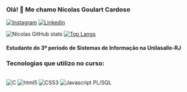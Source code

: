 ### Olá! 👋 Me chamo Nícolas Goulart Cardoso

[![Instagram](https://img.shields.io/badge/Instagram-E4405F?style=for-the-badge&logo=instagram&logoColor=white)](https://instagram.com/nicolas.goulartc)
[![Linkedin](https://img.shields.io/badge/LinkedIn-0077B5?style=for-the-badge&logo=linkedin&logoColor=white)](https://www.linkedin.com/in/nicolasgoulartc/)

![Nícolas GitHub stats](https://github-readme-stats.vercel.app/api?username=nicolasgoulartc&show_icons=true&theme=highcontrast)
[![Top Langs](https://github-readme-stats.vercel.app/api/top-langs/?username=nicolasgoulartc&layout=compact)](https://github.com/anuraghazra/github-readme-stats)

#### Estudante do 3º período de Sistemas de Informação na Unilasalle-RJ
### Tecnologias que utilizo no curso:

<div style="display: inline-block"></br>
  <img alt="C" src="https://img.shields.io/badge/C-00599C?style=for-the-badge&logo=c&logoColor=white)"/>
  <img alt="html5" src="https://img.shields.io/badge/HTML5-E34F26?style=for-the-badge&logo=html5&logoColor=white"/>
  <img alt="CSS3" src="https://img.shields.io/badge/CSS3-1572B6?style=for-the-badge&logo=css3&logoColor=white"/>
  <img alt="Javascript" src="https://img.shields.io/badge/JavaScript-F7DF1E?style=for-the-badge&logo=javascript&logoColor=black"/>
  PL/SQL
</div>
